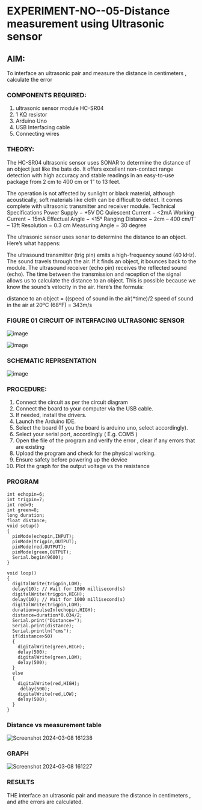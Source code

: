 # EXPERIMENT-NO--05-Distance measurement using Ultrasonic sensor

## AIM: 
To interface an ultrasonic pair and measure the distance in centimeters , calculate the error
 
### COMPONENTS REQUIRED:
1.	ultrasonic sensor module HC-SR04
2.	1 KΩ resistor 
3.	Arduino Uno 
4.	USB Interfacing cable 
5.	Connecting wires 


### THEORY: 
The HC-SR04 ultrasonic sensor uses SONAR to determine the distance of an object just like the bats do. It offers excellent non-contact range detection with high accuracy and stable readings in an easy-to-use package from 2 cm to 400 cm or 1” to 13 feet.

The operation is not affected by sunlight or black material, although acoustically, soft materials like cloth can be difficult to detect. It comes complete with ultrasonic transmitter and receiver module.
Technical Specifications
Power Supply − +5V DC
Quiescent Current − <2mA
Working Current − 15mA
Effectual Angle − <15°
Ranging Distance − 2cm – 400 cm/1″ – 13ft
Resolution − 0.3 cm
Measuring Angle − 30 degree

The ultrasonic sensor uses sonar to determine the distance to an object. Here’s what happens:

The ultrasound transmitter (trig pin) emits a high-frequency sound (40 kHz).
The sound travels through the air. If it finds an object, it bounces back to the module.
The ultrasound receiver (echo pin) receives the reflected sound (echo).
The time between the transmission and reception of the signal allows us to calculate the distance to an object. This is possible because we know the sound’s velocity in the air. Here’s the formula:

distance to an object = ((speed of sound in the air)*time)/2
speed of sound in the air at 20ºC (68ºF) = 343m/s

### FIGURE 01 CIRCUIT OF INTERFACING ULTRASONIC SENSOR 


![image](https://github.com/vasanthkumarch/Experiment--04-Interfacing-digital-output-with-arduino-ultrasonic-sensor/assets/144979934/b274880e-6f66-46a4-9063-42ac11ad7c66)




![image](https://github.com/vasanthkumarch/Experiment--04-Interfacing-digital-output-with-arduino-ultrasonic-sensor/assets/144979934/49527b8d-2399-4108-8462-71a51f4b2cea)



### SCHEMATIC REPRSENTATION

![image](https://github.com/vasanthkumarch/Experiment--04-Interfacing-digital-output-with-arduino-ultrasonic-sensor/assets/144979934/09366f94-2462-40e6-9bc0-854be92ea68b)


### PROCEDURE:
1.	Connect the circuit as per the circuit diagram 
2.	Connect the board to your computer via the USB cable.
3.	If needed, install the drivers.
4.	Launch the Arduino IDE.
5.	Select the board (If you the board is arduino uno, select accordingly).
6.	Select your serial port, accordingly ( E.g. COM5 )
7.	Open the file of the program  and verify the error , clear if any errors that are existing 
8.	Upload the program and check for the physical working. 
9.	Ensure safety before powering up the device 
10.	Plot the graph for the output voltage vs the resistance 


### PROGRAM 
```
int echopin=6;
int trigpin=7;
int red=9;
int green=8;
long duration;
float distance;
void setup()
{
  pinMode(echopin,INPUT);
  pinMode(trigpin,OUTPUT);
  pinMode(red,OUTPUT);
  pinMode(green,OUTPUT);
  Serial.begin(9600);
}

void loop()
{
  digitalWrite(trigpin,LOW);
  delay(10); // Wait for 1000 millisecond(s)
  digitalWrite(trigpin,HIGH);
  delay(10); // Wait for 1000 millisecond(s)
  digitalWrite(trigpin,LOW);
  duration=pulseIn(echopin,HIGH);
  distance=duration*0.034/2;
  Serial.print("Distance=");
  Serial.print(distance);
  Serial.println("cms");
  if(distance>50)
  {
    digitalWrite(green,HIGH);
    delay(500);
    digitalWrite(green,LOW);
    delay(500);
  }
  else
  {
    digitalWrite(red,HIGH);
     delay(500);
    digitalWrite(red,LOW);
    delay(500);
  }
}
```







### Distance vs measurement table 
![Screenshot 2024-03-08 161238](https://github.com/vasanthkumarch/Experiment--04-Interfacing-digital-output-with-arduino-ultrasonic-sensor/assets/144979934/041d20ec-1eb5-42a6-b751-6a2583eef39f)

			
 ### GRAPH
 ![Screenshot 2024-03-08 161227](https://github.com/vasanthkumarch/Experiment--04-Interfacing-digital-output-with-arduino-ultrasonic-sensor/assets/144979934/5599af65-dc61-4ca8-9334-374f5671316a)

### RESULTS
THE interface an ultrasonic pair and measure the distance in centimeters , and athe errors are calculated.


 
